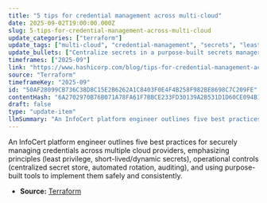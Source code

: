 ```yaml
---
title: "5 tips for credential management across multi-cloud"
date: 2025-09-02T19:00:00.000Z
slug: 5-tips-for-credential-management-across-multi-cloud
update_categories: ["terraform"]
update_tags: ["multi-cloud", "credential-management", "secrets", "least-privilege", "automation", "auditing", "platform-engineering", "hashicorp-vault", "identity-and-access-management", "security-best-practices"]
update_bullets: ["Centralize secrets in a purpose-built secrets manager (avoid hardcoding or scattered vaults) to provide a single source of truth and consistent access controls.", "Prefer short-lived and dynamic credentials issued on demand (dynamic secrets) instead of long-lived static keys to reduce exposure if leaked.", "Automate provisioning, rotation, and revocation of credentials through CI/CD and orchestration so secrets lifecycle is reliable and timely.", "Enforce least-privilege access with identity-based controls, role-based policies, and cloud federation rather than embedding broad, static permissions.", "Enable comprehensive auditing, encryption, and policy enforcement (audit trails, secret versioning, transit encryption) to detect misuse and meet compliance needs."]
timeframes: ["2025-09"]
link: "https://www.hashicorp.com/blog/tips-for-credential-management-across-multi-cloud"
source: "Terraform"
timeframeKey: "2025-09"
id: "50AF28099CB736C38D8C15E2B6262A1C8403F0E4F4B258F982BE8698C7C209FE"
contentHash: "6A2702970B76B071A78FA61F7BBCE233FD30139A2B531D1D60CE094B1FBF2F68"
draft: false
type: "update-item"
llmSummary: "An InfoCert platform engineer outlines five best practices for securely managing credentials across multiple cloud providers, emphasizing principles (least privilege, short-lived/dynamic secrets), operational controls (centralized secret store, automated rotation, auditing), and using purpose-built tools to implement them safely and consistently."
---
```


An InfoCert platform engineer outlines five best practices for securely managing credentials across multiple cloud providers, emphasizing principles (least privilege, short-lived/dynamic secrets), operational controls (centralized secret store, automated rotation, auditing), and using purpose-built tools to implement them safely and consistently.

- **Source:** [Terraform](https://www.hashicorp.com/blog/tips-for-credential-management-across-multi-cloud)
